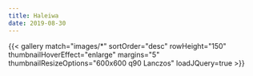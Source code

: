 ```yaml
---
title: Haleiwa
date: 2019-08-30
---
```


{{< gallery match="images/*" sortOrder="desc" rowHeight="150" thumbnailHoverEffect="enlarge" margins="5" thumbnailResizeOptions="600x600 q90 Lanczos" loadJQuery=true >}}
